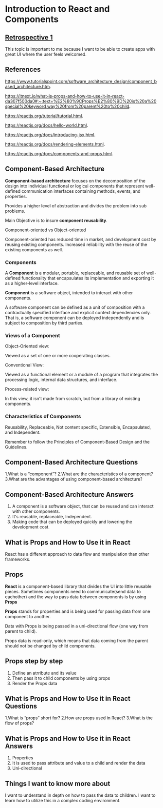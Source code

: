 # Introduction to React and Components

## [Retrospective 1](https://connerkt.github.io/Reading-Notes/301/Class01/Retro01)

This topic is important to me because I want to be able to create apps with great UI where the user feels welcomed.

## References

<https://www.tutorialspoint.com/software_architecture_design/component_based_architecture.htm>.

<https://itnext.io/what-is-props-and-how-to-use-it-in-react-da307f500da0#:~:text=%E2%80%9CProps%E2%80%9D%20is%20a%20special%20keyword,way%20from%20parent%20to%20child>.

<https://reactjs.org/tutorial/tutorial.html>.

<https://reactjs.org/docs/hello-world.html>.

<https://reactjs.org/docs/introducing-jsx.html>.

<https://reactjs.org/docs/rendering-elements.html>.

<https://reactjs.org/docs/components-and-props.html>.

## Component-Based Architecture

**Component-based architecture** focuses on the decomposition of the design into individual functional or logical components that represent well-defined communication interfaces containing methods, events, and properties.

Provides a higher level of abstraction and divides the problem into sub problems.

Main Objective is to insure **component reusability**.

Component-oriented vs Object-oriented

Component-oriented has reduced time in market, and development cost by reusing existing components.
Increased reliability with the reuse of the existing components as well.

### Components

A **Component** is a modular, portable, replaceable, and reusable set of well-defined functionality that encapsulates its implementation and exporting it as a higher-level interface.

**Component** is a software object, intended to interact with other components.

A software component can be defined as a unit of composition with a contractually specified interface and explicit context dependencies only. That is, a software component can be deployed independently and is subject to composition by third parties.

### Views of a Component

Object-Oriented view:

Viewed as a set of one or more cooperating classes.

Conventional View:

Viewed as a functional element or a module of a program that integrates the processing logic, internal data structures, and interface.

Process-related view:

In this view, it isn't made from scratch, but from a library of existing components.

### Characteristics of Components

Reusability, Replaceable, Not content specific, Extensible, Encapsulated, and Independent.

Remember to follow the Principles of Component-Based Design and the Guidelines.

## Component-Based Architecture Questions

1.What is a “component”?
2.What are the characteristics of a component?
3.What are the advantages of using component-based architecture?

## Component-Based Architecture Answers

1. A component is a software object, that can be reused and can interact with other components.
2. It's reusable, replaceable, Independent.
3. Making code that can be deployed quickly and lowering the development cost.

## What is Props and How to Use it in React

React has a different approach to data flow and manipulation than other frameworks.

## Props

**React** is a component-based library that divides the UI into little reusable pieces. Sometimes components need to communicate(send data to eachother) and the way to pass data between components is by using **Props**

**Props** stands for properties and is being used for passing data from one component to another.

Data with Props is being passed in a uni-directional flow (one way from parent to child).

Props data is read-only, which means that data coming from the parent should not be changed by child components.

## Props step by step

1. Define an atrribute and its value
2. Then pass it to child components by using props
3. Render the Props data



## What is Props and How to Use it in React Questions

1.What is “props” short for?
2.How are props used in React?
3.What is the flow of props?

## What is Props and How to Use it in React Answers

1. Properties
2. It is used to pass attribute and value to a child and render the data
3. Uni-directional

## Things I want to know more about

I want to understand in depth on how to pass the data to children.
I want to learn how to utilize this in a complex coding environment.


